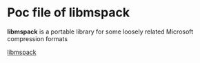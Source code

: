 # Poc file of libmspack

**libmspack** is a portable library for some loosely related Microsoft compression formats

[libmspack](https://www.cabextract.org.uk/libmspack/)